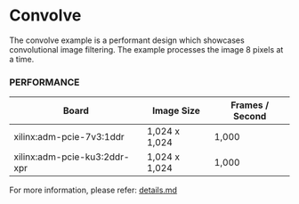 Convolve
======================

The convolve example is a performant design which showcases convolutional image filtering. The example processes the image 8 pixels at a time.

### PERFORMANCE
Board|Image Size|Frames / Second
-----|-----|-----
xilinx:adm-pcie-7v3:1ddr|1,024 x 1,024|1,000
xilinx:adm-pcie-ku3:2ddr-xpr|1,024 x 1,024|1,000

For more information, please refer: [details.md][]

[details.md]: details.md

